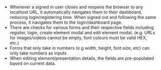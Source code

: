 - Whenever a signed in user closes and reopens the browser to any
localhost URL, it automatically navigates them to their dashboard,
reducing login/registering time.
When signed out and following the same process, it navigates them
to the login/dashboard page.
- There are checks for various forms and their respective fields including register, login, create element modal and edit element modal. 
(e.g. URLs for images/videos cannot be empty, font colours must be valid HEX, etc.)
- Forms that only take in numbers (e.g width, height, font size, etc) can only take numbers as inputs
- When editing element/presentation details, the fields are pre-populated based on current data.